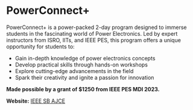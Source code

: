 # PowerConnect+ 

PowerConnect+ is a power-packed 2-day program designed to immerse students in the fascinating world of Power Electronics. Led by expert instructors from ISRO, IITs, and IEEE PES, this program offers a unique opportunity for students to:

* Gain in-depth knowledge of power electronics concepts
* Develop practical skills through hands-on workshops
* Explore cutting-edge advancements in the field
* Spark their creativity and ignite a passion for innovation

**Made possible by a grant of $1250 from IEEE PES MDI 2023.**

**Website:** [IEEE SB AJCE](https://ieeeajce.org)

